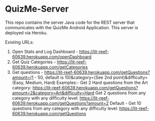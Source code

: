 # QuizMe-Server
This repo contains the server Java code for the REST server that communicates with the QuizMe Android Application. 
This server is deployed via Heroku.

Existing URLs: 
1) Open Stats and Log Dashboard - https://lit-reef-60639.herokuapp.com/openDashboard
2) Get Quiz Categories - https://lit-reef-60639.herokuapp.com/getCategories
3) Get questions - https://lit-reef-60639.herokuapp.com/getQuestions?amount=(1 - 50, default is 10)&category=(See 2nd point)&difficulty=(Easy, Medium, Hard)
Examples:-
Get 2 Hard questions from the Art category: https://lit-reef-60639.herokuapp.com/getQuestions?amount=2&category=Art&difficulty=Hard
Get 2 questions from  any category with any difficulty level: https://lit-reef-60639.herokuapp.com/getQuestions?amount=2
Default - Get 10 questions from any category with any difficulty level: https://lit-reef-60639.herokuapp.com/getQuestions
